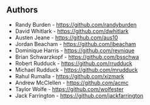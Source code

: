 Authors
-------
 - Randy Burden - https://github.com/randyburden
 - David Whitlark - https://github.com/dwhitlark
 - Austen Jeane - https://github.com/aus10
 - Jordan Beacham - https://github.com/jbeacham
 - Dominique Harris - https://github.com/revnique
 - Brian Schwarzkopf - https://github.com/bsschwa
 - Robert Rudduck - https://github.com/rrudduck
 - Michael Rudduck - https://github.com/mrudduck
 - Rahul Rumalla - https://github.com/xizmark
 - Andrew McClellen - https://github.com/acmc
 - Taylor Wolfe - https://github.com/wolfester
 - Jack Farrington - https://github.com/jackfarrington
